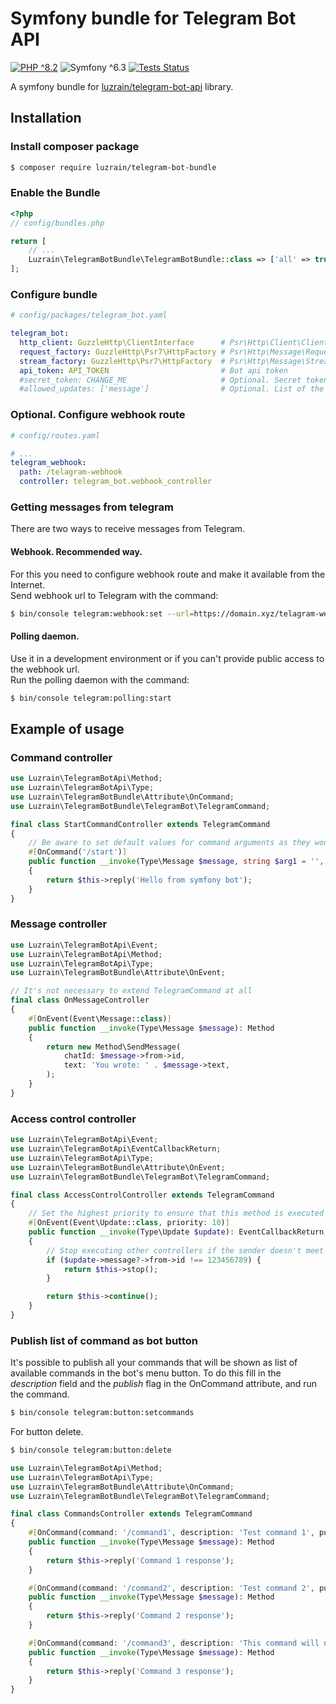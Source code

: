 # Symfony bundle for Telegram Bot API

[![PHP ^8.2](https://img.shields.io/badge/PHP-^8.2-777bb3.svg?style=flat)](https://www.php.net/releases/8.2/en.php)
![Symfony ^6.3](https://img.shields.io/badge/Symfony-^6.3-374151.svg?style=flat)
[![Tests Status](https://img.shields.io/github/actions/workflow/status/luzrain/telegram-bot-bundle/tests.yaml?branch=master)](../../actions/workflows/tests.yaml)

A symfony bundle for [luzrain/telegram-bot-api](https://github.com/luzrain/telegram-bot-api) library.

## Installation
### Install composer package
``` bash
$ composer require luzrain/telegram-bot-bundle
```

### Enable the Bundle
```php
<?php
// config/bundles.php

return [
    // ...
    Luzrain\TelegramBotBundle\TelegramBotBundle::class => ['all' => true],
];
```

### Configure bundle
```yaml
# config/packages/telegram_bot.yaml

telegram_bot:
  http_client: GuzzleHttp\ClientInterface      # Psr\Http\Client\ClientInterface implementation
  request_factory: GuzzleHttp\Psr7\HttpFactory # Psr\Http\Message\RequestFactoryInterface implementation
  stream_factory: GuzzleHttp\Psr7\HttpFactory  # Psr\Http\Message\StreamFactoryInterface implementation
  api_token: API_TOKEN                         # Bot api token
  #secret_token: CHANGE_ME                     # Optional. Secret token to protect webhook endpoint from unauthenticated requests (update webhook url after change)
  #allowed_updates: ['message']                # Optional. List of the update types you want your bot to receive (update webhook url after change)
```

### Optional. Configure webhook route
```yaml
# config/routes.yaml

# ...
telegram_webhook:
  path: /telagram-webhook
  controller: telegram_bot.webhook_controller
```

### Getting messages from telegram
There are two ways to receive messages from Telegram.
#### Webhook. Recommended way.
For this you need to configure webhook route and make it available from the Internet.  
Send webhook url to Telegram with the command:  
``` bash
$ bin/console telegram:webhook:set --url=https://domain.xyz/telagram-webhook
```

#### Polling daemon.  
Use it in a development environment or if you can't provide public access to the webhook url.  
Run the polling daemon with the command:  
``` bash
$ bin/console telegram:polling:start
```

## Example of usage
### Command controller
```php
use Luzrain\TelegramBotApi\Method;
use Luzrain\TelegramBotApi\Type;
use Luzrain\TelegramBotBundle\Attribute\OnCommand;
use Luzrain\TelegramBotBundle\TelegramBot\TelegramCommand;

final class StartCommandController extends TelegramCommand
{
    // Be aware to set default values for command arguments as they won't necessarily will be passed
    #[OnCommand('/start')]
    public function __invoke(Type\Message $message, string $arg1 = '', string $arg2 = ''): Method
    {
        return $this->reply('Hello from symfony bot');
    }
}
```

### Message controller
```php
use Luzrain\TelegramBotApi\Event;
use Luzrain\TelegramBotApi\Method;
use Luzrain\TelegramBotApi\Type;
use Luzrain\TelegramBotBundle\Attribute\OnEvent;

// It's not necessary to extend TelegramCommand at all
final class OnMessageController
{
    #[OnEvent(Event\Message::class)]
    public function __invoke(Type\Message $message): Method
    {
        return new Method\SendMessage(
            chatId: $message->from->id,
            text: 'You wrote: ' . $message->text,
        );
    }
}
```

### Access control controller
```php
use Luzrain\TelegramBotApi\Event;
use Luzrain\TelegramBotApi\EventCallbackReturn;
use Luzrain\TelegramBotApi\Type;
use Luzrain\TelegramBotBundle\Attribute\OnEvent;
use Luzrain\TelegramBotBundle\TelegramBot\TelegramCommand;

final class AccessControlController extends TelegramCommand
{
    // Set the highest priority to ensure that this method is executed before any others.
    #[OnEvent(Event\Update::class, priority: 10)]
    public function __invoke(Type\Update $update): EventCallbackReturn
    {
        // Stop executing other controllers if the sender doesn't meet some conditions
        if ($update->message?->from->id !== 123456789) {
            return $this->stop();
        }

        return $this->continue();
    }
}
```

### Publish list of command as bot button
It's possible to publish all your commands that will be shown as list of available commands in the bot's menu button.
To do this fill in the _description_ field and the _publish_ flag in the OnCommand attribute, and run the command.
``` bash
$ bin/console telegram:button:setcommands
```

For button delete.
``` bash
$ bin/console telegram:button:delete
```

```php
use Luzrain\TelegramBotApi\Method;
use Luzrain\TelegramBotApi\Type;
use Luzrain\TelegramBotBundle\Attribute\OnCommand;
use Luzrain\TelegramBotBundle\TelegramBot\TelegramCommand;

final class CommandsController extends TelegramCommand
{
    #[OnCommand(command: '/command1', description: 'Test command 1', publish: true)]
    public function __invoke(Type\Message $message): Method
    {
        return $this->reply('Command 1 response');
    }

    #[OnCommand(command: '/command2', description: 'Test command 2', publish: true)]
    public function __invoke(Type\Message $message): Method
    {
        return $this->reply('Command 2 response');
    }

    #[OnCommand(command: '/command3', description: 'This command will not be published', publish: false)]
    public function __invoke(Type\Message $message): Method
    {
        return $this->reply('Command 3 response');
    }
}
```